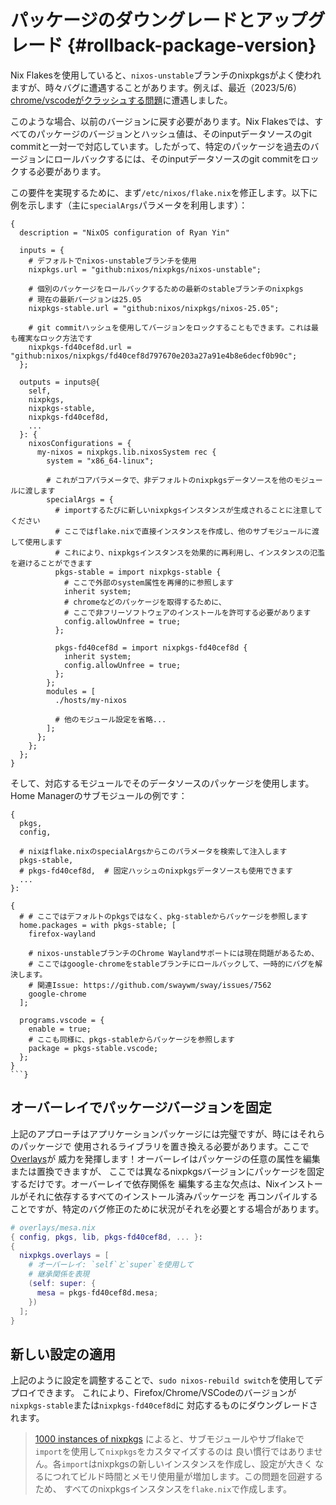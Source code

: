 # パッケージのダウングレードとアップグレード {#rollback-package-version}

Nix Flakesを使用していると、`nixos-unstable`ブランチのnixpkgsがよく使われますが、時々バグに遭遇することがあります。例えば、最近（2023/5/6）[chrome/vscodeがクラッシュする問題](https://github.com/swaywm/sway/issues/7562)に遭遇しました。

このような場合、以前のバージョンに戻す必要があります。Nix Flakesでは、すべてのパッケージのバージョンとハッシュ値は、そのinputデータソースのgit commitと一対一で対応しています。したがって、特定のパッケージを過去のバージョンにロールバックするには、そのinputデータソースのgit commitをロックする必要があります。

この要件を実現するために、まず`/etc/nixos/flake.nix`を修正します。以下に例を示します（主に`specialArgs`パラメータを利用します）：

```nix{8-13,19-20,27-44}
{
  description = "NixOS configuration of Ryan Yin"

  inputs = {
    # デフォルトでnixos-unstableブランチを使用
    nixpkgs.url = "github:nixos/nixpkgs/nixos-unstable";

    # 個別のパッケージをロールバックするための最新のstableブランチのnixpkgs
    # 現在の最新バージョンは25.05
    nixpkgs-stable.url = "github:nixos/nixpkgs/nixos-25.05";

    # git commitハッシュを使用してバージョンをロックすることもできます。これは最も確実なロック方法です
    nixpkgs-fd40cef8d.url = "github:nixos/nixpkgs/fd40cef8d797670e203a27a91e4b8e6decf0b90c";
  };

  outputs = inputs@{
    self,
    nixpkgs,
    nixpkgs-stable,
    nixpkgs-fd40cef8d,
    ...
  }: {
    nixosConfigurations = {
      my-nixos = nixpkgs.lib.nixosSystem rec {
        system = "x86_64-linux";

        # これがコアパラメータで、非デフォルトのnixpkgsデータソースを他のモジュールに渡します
        specialArgs = {
          # importするたびに新しいnixpkgsインスタンスが生成されることに注意してください
          # ここではflake.nixで直接インスタンスを作成し、他のサブモジュールに渡して使用します
          # これにより、nixpkgsインスタンスを効果的に再利用し、インスタンスの氾濫を避けることができます
          pkgs-stable = import nixpkgs-stable {
            # ここで外部のsystem属性を再帰的に参照します
            inherit system;
            # chromeなどのパッケージを取得するために、
            # ここで非フリーソフトウェアのインストールを許可する必要があります
            config.allowUnfree = true;
          };

          pkgs-fd40cef8d = import nixpkgs-fd40cef8d {
            inherit system;
            config.allowUnfree = true;
          };
        };
        modules = [
          ./hosts/my-nixos

          # 他のモジュール設定を省略...
        ];
      };
    };
  };
}
```

そして、対応するモジュールでそのデータソースのパッケージを使用します。Home Managerのサブモジュールの例です：

````nix{4-7,13,25}
{
  pkgs,
  config,

  # nixはflake.nixのspecialArgsからこのパラメータを検索して注入します
  pkgs-stable,
  # pkgs-fd40cef8d,  # 固定ハッシュのnixpkgsデータソースも使用できます
  ...
}:

{
  # # ここではデフォルトのpkgsではなく、pkg-stableからパッケージを参照します
  home.packages = with pkgs-stable; [
    firefox-wayland

    # nixos-unstableブランチのChrome Waylandサポートには現在問題があるため、
    # ここではgoogle-chromeをstableブランチにロールバックして、一時的にバグを解決します。
    # 関連Issue: https://github.com/swaywm/sway/issues/7562
    google-chrome
  ];

  programs.vscode = {
    enable = true;
    # ここも同様に、pkgs-stableからパッケージを参照します
    package = pkgs-stable.vscode;
  };
}
```}
````

## オーバーレイでパッケージバージョンを固定

上記のアプローチはアプリケーションパッケージには完璧ですが、時にはそれらのパッケージで
使用されるライブラリを置き換える必要があります。ここで[Overlays](../nixpkgs/overlays.md)が
威力を発揮します！オーバーレイはパッケージの任意の属性を編集または置換できますが、
ここでは異なるnixpkgsバージョンにパッケージを固定するだけです。オーバーレイで依存関係を
編集する主な欠点は、Nixインストールがそれに依存するすべてのインストール済みパッケージを
再コンパイルすることですが、特定のバグ修正のために状況がそれを必要とする場合があります。

```nix
# overlays/mesa.nix
{ config, pkgs, lib, pkgs-fd40cef8d, ... }:
{
  nixpkgs.overlays = [
    # オーバーレイ: `self`と`super`を使用して
    # 継承関係を表現
    (self: super: {
      mesa = pkgs-fd40cef8d.mesa;
    })
  ];
}
```

## 新しい設定の適用

上記のように設定を調整することで、`sudo nixos-rebuild switch`を使用してデプロイできます。
これにより、Firefox/Chrome/VSCodeのバージョンが`nixpkgs-stable`または`nixpkgs-fd40cef8d`に
対応するものにダウングレードされます。

> [1000 instances of nixpkgs](https://discourse.nixos.org/t/1000-instances-of-nixpkgs/17347)
> によると、サブモジュールやサブflakeで`import`を使用して`nixpkgs`をカスタマイズするのは
> 良い慣行ではありません。各`import`はnixpkgsの新しいインスタンスを作成し、設定が大きく
> なるにつれてビルド時間とメモリ使用量が増加します。この問題を回避するため、
> すべてのnixpkgsインスタンスを`flake.nix`で作成します。
